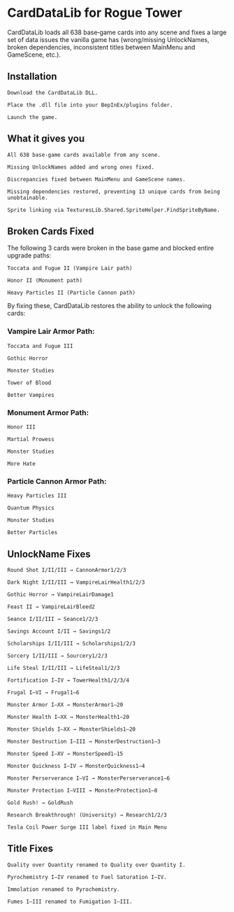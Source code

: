 # CardDataLib for Rogue Tower

CardDataLib loads all 638 base‑game cards into any scene and fixes a large set of data issues the vanilla game has (wrong/missing UnlockNames, broken dependencies, inconsistent titles between MainMenu and GameScene, etc.).

## Installation

    Download the CardDataLib DLL.

    Place the .dll file into your BepInEx/plugins folder.

    Launch the game.

## What it gives you

    All 638 base-game cards available from any scene.

    Missing UnlockNames added and wrong ones fixed.

    Discrepancies fixed between MainMenu and GameScene names.

    Missing dependencies restored, preventing 13 unique cards from being unobtainable.

    Sprite linking via TexturesLib.Shared.SpriteHelper.FindSpriteByName.


## Broken Cards Fixed

The following 3 cards were broken in the base game and blocked entire upgrade paths:

    Toccata and Fugue II (Vampire Lair path)

    Honor II (Monument path)

    Heavy Particles II (Particle Cannon path)

By fixing these, CardDataLib restores the ability to unlock the following cards:

### Vampire Lair Armor Path:

    Toccata and Fugue III

    Gothic Horror

    Monster Studies

    Tower of Blood

    Better Vampires

### Monument Armor Path:

    Honor III

    Martial Prowess

    Monster Studies

    More Hate

### Particle Cannon Armor Path:

    Heavy Particles III

    Quantum Physics

    Monster Studies

    Better Particles

## UnlockName Fixes

    Round Shot I/II/III → CannonArmor1/2/3

    Dark Night I/II/III → VampireLairHealth1/2/3

    Gothic Horror → VampireLairDamage1

    Feast II → VampireLairBleed2

    Seance I/II/III → Seance1/2/3

    Savings Account I/II → Savings1/2

    Scholarships I/II/III → Scholarships1/2/3

    Sorcery I/II/III → Sourcery1/2/3

    Life Steal I/II/III → LifeSteal1/2/3

    Fortification I–IV → TowerHealth1/2/3/4

    Frugal I–VI → Frugal1–6

    Monster Armor I–XX → MonsterArmor1–20

    Monster Health I–XX → MonsterHealth1–20

    Monster Shields I–XX → MonsterShields1–20

    Monster Destruction I–III → MonsterDestruction1–3

    Monster Speed I–XV → MonsterSpeed1–15

    Monster Quickness I–IV → MonsterQuickness1–4

    Monster Perserverance I–VI → MonsterPerserverance1–6

    Monster Protection I–VIII → MonsterProtection1–8

    Gold Rush! → GoldRush

    Research Breakthrough! (University) → Research1/2/3

    Tesla Coil Power Surge III label fixed in Main Menu

## Title Fixes

    Quality over Quantity renamed to Quality over Quantity I.

    Pyrochemistry I–IV renamed to Fuel Saturation I–IV.

    Immolation renamed to Pyrochemistry.

    Fumes I–III renamed to Fumigation I–III.


